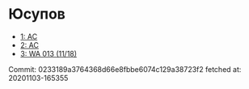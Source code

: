 # Юсупов
- [1: AC](1.md)
- [2: AC](2.md)
- [3: WA 013 (11/18)](3.md)

Commit: 0233189a3764368d66e8fbbe6074c129a38723f2
 fetched at: 20201103-165355
